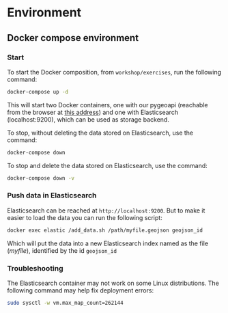 # Environment

## Docker compose environment

### Start
To start the Docker composition, from `workshop/exercises`, run the following command:

```bash
docker-compose up -d
```

This will start two Docker containers, one with our pygeoapi (reachable from the browser at [this address](http://localhost:5000/)) and one with Elasticsearch (localhost:9200), which can be used as storage backend.

To stop, without deleting the data stored on Elasticsearch, use the command:

```bash
docker-compose down
```

To stop and delete the data stored on Elasticsearch, use the command:

```bash
docker-compose down -v
```

### Push data in Elasticsearch

Elasticsearch can be reached at `http://localhost:9200`. But to make it easier to load the data you can run the following script:

```bash
docker exec elastic /add_data.sh /path/myfile.geojson geojson_id
```

Which will put the data into a new Elasticsearch index named as the file (*myfile*), identified by the id `geojson_id`


### Troubleshooting

The Elasticsearch container may not work on some Linux distributions. The following command may help fix deployment errors:

```bash
sudo sysctl -w vm.max_map_count=262144
```
